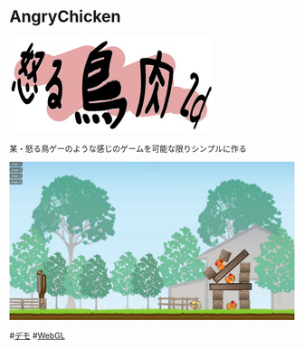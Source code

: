 AngryChicken
============

![Title](Title.jpg)

某・怒る鳥ゲーのような感じのゲームを可能な限りシンプルに作る

![Image](Image.jpg)

#[デモ](http://unity3d-jp.github.io/AngryChicken/angry%20chicken2d/angry%20chicken2d.html)
#[WebGL](http://unity3d-jp.github.io/AngryChicken/webgl/index.html)
